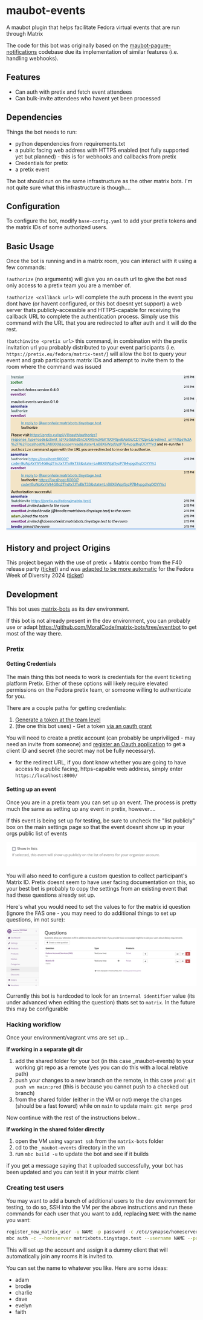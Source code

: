 # maubot-events
A maubot plugin that helps facilitate Fedora virtual events that are run through Matrix

The code for this bot was originally based on the [maubot-pagure-notifications](https://github.com/fedora-infra/maubot-pagure-notifications) codebase due its implementation of similar features (i.e. handling webhooks).

## Features
- Can auth with pretix and fetch event attendees
- Can bulk-invite attendees who havent yet been processed


## Dependencies
Things the bot needs to run:
- python dependencies from requirements.txt
- a public facing web address with HTTPS enabled (not fully supported yet but planned) - this is for webhooks and callbacks from pretix
- Credentials for pretix
- a pretix event


The bot should run on the same infrastructure as the other matrix bots. I'm not quite sure what this infrastructure is though.... 

## Configuration

To configure the bot, modify `base-config.yaml` to add your pretix tokens and the matrix IDs of some authorized users.


## Basic Usage

Once the bot is running and in a matrix room, you can interact with it using a few commands:

`!authorize` (no arguments) will give you an oauth url to give the bot read only access to a pretix team you are a member of.

`!authorize <callback url>` will complete the auth process in the event you dont have (or havent configured, or this bot doesnt yet support) a web server thats publicly-accessible and HTTPS-capable for receiving the callback URL to complete the authentication process. Simply use this command with the URL that you are redirected to after auth and it will do the rest.

`!batchinvite <pretix url>` this command, in combination with the pretix invitation url you probably distributed to your event participants (i.e. `https://pretix.eu/fedora/matrix-test/`) will allow the bot to query your event and grab participants matrix IDs and attempt to invite them to the room where the command was issued


![A screenshot of a matrix conversation showing the usage of the above commands](./demo/matrix%20auth%20and%20batch%20invite.png)


## History and project Origins

This project began with the use of pretix + Matrix combo from the F40 release party ([ticket](https://gitlab.com/fedora/commops/interns/-/issues/15)) and was [adapted to be more automatic](https://gitlab.com/fedora/commops/interns/-/issues/16) for the Fedora Week of Diversity 2024 ([ticket](https://gitlab.com/fedora/dei/week-of-diversity/-/issues/23))


## Development

This bot uses [matrix-bots](https://github.com/fedora-infra/matrix-bots) as its dev environment.

If this bot is not already present in the dev environment, you can probably use or adapt https://github.com/MoralCode/matrix-bots/tree/eventbot to get most of the way there.


### Pretix

#### Getting Credentials


The main thing this bot needs to work is credentials for the event ticketing platform Pretix. Either of these options will likely require elevated permissions on the Fedora pretix team, or someone willing to authenticate for you.


There are a couple paths for getting credentials:
1. [Generate a token at the team level](https://docs.pretix.eu/en/latest/api/tokenauth.html#obtaining-an-api-token) 
2. (the one this bot uses) - Get a token [via an oauth grant](https://docs.pretix.eu/en/latest/api/oauth.html) 

You will need to create a pretix account (can probably be unpriviliged - may need an invite from someone) and [register an Oauth application](https://docs.pretix.eu/en/latest/api/oauth.html#registering-an-application) to get a client ID and secret (the secret may not be fully necessary).
- for the redirect URL, if you dont know whether you are going to have access to a public facing, https-capable web address, simply enter `https://localhost:8000/`

#### Setting up an event

Once you are in a pretix team you can set up an event. The process is pretty much the same as setting up any event in pretix, however....

If this event is being set up for testing, be sure to uncheck the "list publicly" box on the main settings page so that the event doesnt show up in your orgs public list of events

![The "list publicly" checkbox on the main settings page of pretix that reads "Show in lists"](./demo/pretix%20public%20checkbox.png)


You will also need to configure a custom question to collect participant's Matrix ID. Pretix doesnt seem to have user facing documentation on this, so your best bet is probably to copy the settings from an existing event that had these questions already set up.

Here's what you would need to set the values to for the matrix id question (ignore the FAS one - you may need to do additional things to set up questions, im not sure):

![the questions menu in pretix showing a configured matrix ID question](./demo/pretix%20questions%20setup.png)

Currently this bot is hardcoded to look for an `internal identifier` value (its under advanced when editing the question) thats set to `matrix`. In the future this may be configurable


### Hacking workflow

Once your environment/vagrant vms are set up...

**If working in a separate git dir**
1. add the shared folder for your bot (in this case _maubot-events) to your working git repo as a remote (yes you can do this with a local.relative path)
2. push your changes to a new branch on the remote, in this case `prod`: `git push vm main:prod` (this is because you cannot push to a checked out branch)
3. from the shared folder (either in the VM or not) merge the changes (should be a fast foward) while on `main` to update main: `git merge prod`

Now continue with the rest of the instructions below...

**If working in the shared folder directly**
1. open the VM using `vagrant ssh` from the `matrix-bots` folder
2. cd to the `_maubot-events` directory in the vm
3. run `mbc build -u` to update the bot and see if it builds

if you get a message saying that it uploaded successfully, your bot has been updated and you can test it in your matrix client

### Creating test users

You may want to add a bunch of additional users to the dev environment for testing, to do so, SSH into the VM per the above instructions and run these commands for each user that you want to add, replacing `NAME` with the name you want:
```bash
register_new_matrix_user -u NAME -p password -c /etc/synapse/homeserver.yaml --no-admin
mbc auth -c --homeserver matrixbots.tinystage.test --username NAME --password password

```

This will set up the account and assign it a dummy client that will automatically join any rooms it is invited to.

You can set the name to whatever you like. Here are some ideas:
- adam
- brodie
- charlie
- dave
- evelyn
- faith
